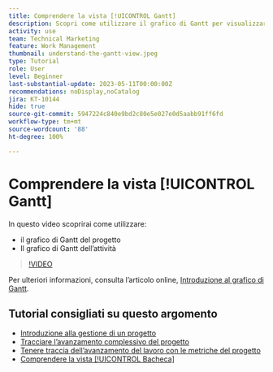 ```yaml
---
title: Comprendere la vista [!UICONTROL Gantt]
description: Scopri come utilizzare il grafico di Gantt per visualizzare rapidamente le attività e i progetti ad alto livello con una sorprendente quantità di dettagli.
activity: use
team: Technical Marketing
feature: Work Management
thumbnail: understand-the-gantt-view.jpeg
type: Tutorial
role: User
level: Beginner
last-substantial-update: 2023-05-11T00:00:00Z
recommendations: noDisplay,noCatalog
jira: KT-10144
hide: true
source-git-commit: 5947224c840e9bd2c80e5e027e0d5aabb91ff6fd
workflow-type: tm+mt
source-wordcount: '88'
ht-degree: 100%

---
```


# Comprendere la vista [!UICONTROL Gantt]

In questo video scoprirai come utilizzare:

* il grafico di Gantt del progetto
* Il grafico di Gantt dell’attività

>[!VIDEO](https://video.tv.adobe.com/v/3419304/?quality=12&learn=on)

Per ulteriori informazioni, consulta l’articolo online, [Introduzione al grafico di Gantt](https://experienceleague.adobe.com/docs/workfront/using/manage-work/the-gantt-chart/gantt-chart-overview/get-started-with-gantt.html?lang=it).

## Tutorial consigliati su questo argomento

* [Introduzione alla gestione di un progetto](/help/manage-work/projects/getting-started-manage-a-project.md)
* [Tracciare l’avanzamento complessivo del progetto](/help/manage-work/projects/track-overall-project-progress.md)
* [Tenere traccia dell’avanzamento del lavoro con le metriche del progetto](/help/manage-work/projects/track-work-progress-with-project-metrics.md)
* [Comprendere la vista [!UICONTROL Bacheca]](/help/manage-work/projects/understand-the-board-view.md)
